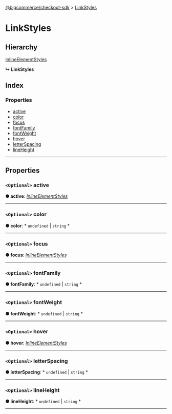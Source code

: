 [@bigcommerce/checkout-sdk](../README.md) > [LinkStyles](../interfaces/linkstyles.md)

# LinkStyles

## Hierarchy

 [InlineElementStyles](inlineelementstyles.md)

**↳ LinkStyles**

## Index

### Properties

* [active](linkstyles.md#active)
* [color](linkstyles.md#color)
* [focus](linkstyles.md#focus)
* [fontFamily](linkstyles.md#fontfamily)
* [fontWeight](linkstyles.md#fontweight)
* [hover](linkstyles.md#hover)
* [letterSpacing](linkstyles.md#letterspacing)
* [lineHeight](linkstyles.md#lineheight)

---

## Properties

<a id="active"></a>

### `<Optional>` active

**● active**: *[InlineElementStyles](inlineelementstyles.md)*

___
<a id="color"></a>

### `<Optional>` color

**● color**: * `undefined` &#124; `string`
*

___
<a id="focus"></a>

### `<Optional>` focus

**● focus**: *[InlineElementStyles](inlineelementstyles.md)*

___
<a id="fontfamily"></a>

### `<Optional>` fontFamily

**● fontFamily**: * `undefined` &#124; `string`
*

___
<a id="fontweight"></a>

### `<Optional>` fontWeight

**● fontWeight**: * `undefined` &#124; `string`
*

___
<a id="hover"></a>

### `<Optional>` hover

**● hover**: *[InlineElementStyles](inlineelementstyles.md)*

___
<a id="letterspacing"></a>

### `<Optional>` letterSpacing

**● letterSpacing**: * `undefined` &#124; `string`
*

___
<a id="lineheight"></a>

### `<Optional>` lineHeight

**● lineHeight**: * `undefined` &#124; `string`
*

___


